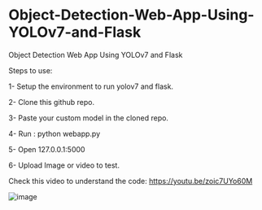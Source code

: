# Object-Detection-Web-App-Using-YOLOv7-and-Flask
Object Detection Web App Using YOLOv7 and Flask

Steps to use:

1- Setup the environment to run yolov7 and flask.

2- Clone this github repo.

3- Paste your custom model in the cloned repo.

4- Run :  python webapp.py

5- Open 127.0.0.1:5000

6- Upload Image or video to test.

Check this video to understand the code: https://youtu.be/zoic7UYo60M


![image](https://user-images.githubusercontent.com/60029146/218945000-d7ee4913-d675-47b3-8a07-3d5f2ae7dc3e.png)

